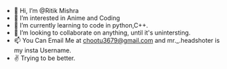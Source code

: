 - 👋 Hi, I’m @Ritik Mishra
- 👀 I’m interested in Anime and Coding
- 🌱 I’m currently learning to code in python,C++.
- 💞️ I’m looking to collaborate on anything, until it's unintersting.
- 📫 You Can Email Me at chootu3679@gmail.com and mr._.headshoter is my insta Username.
- ✌  Trying to be better.
<!---
0RITIK/0RITIK is a ✨ special ✨ repository because its `README.md` (this file) appears on your GitHub profile.
You can click the Preview link to take a look at your changes.
--->
